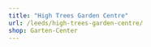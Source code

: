 ```yaml
---
title: "High Trees Garden Centre"
url: /leeds/high-trees-garden-centre/
shop: Garten-Center
---
```

